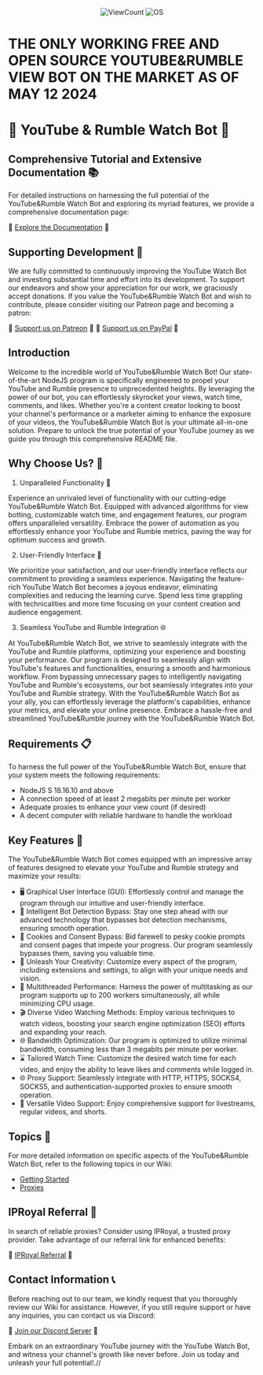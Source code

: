 <p align="center">
    <img alt="ViewCount" src="https://views.whatilearened.today/views/github/JijaProGamer/Youtube-View-Bot.svg">
    <img alt="OS" src="https://img.shields.io/badge/OS-Windows%20/%20Mac%20/%20Linux-success">
</p>

# THE ONLY WORKING FREE AND OPEN SOURCE YOUTUBE&RUMBLE VIEW BOT ON THE MARKET AS OF MAY 12 2024

# 🚀 YouTube & Rumble Watch Bot 🎥

## Comprehensive Tutorial and Extensive Documentation 📚

For detailed instructions on harnessing the full potential of the YouTube&Rumble Watch Bot and exploring its myriad features, we provide a comprehensive documentation page:

🔗 [Explore the Documentation](https://www.bloxxy.net/projects/1) 🔗

## Supporting Development 💖

We are fully committed to continuously improving the YouTube Watch Bot and investing substantial time and effort into its development. To support our endeavors and show your appreciation for our work, we graciously accept donations. If you value the YouTube&Rumble Watch Bot and wish to contribute, please consider visiting our Patreon page and becoming a patron:

🌟 [Support us on Patreon](https://www.patreon.com/Bloxxy213/membership) 🌟
🌟 [Support us on PayPal](https://www.paypal.me/bloxxywashere) 🌟

## Introduction

Welcome to the incredible world of YouTube&Rumble Watch Bot! Our state-of-the-art NodeJS program is specifically engineered to propel your YouTube and Rumble presence to unprecedented heights. By leveraging the power of our bot, you can effortlessly skyrocket your views, watch time, comments, and likes. Whether you're a content creator looking to boost your channel's performance or a marketer aiming to enhance the exposure of your videos, the YouTube&Rumble Watch Bot is your ultimate all-in-one solution. Prepare to unlock the true potential of your YouTube journey as we guide you through this comprehensive README file.

## Why Choose Us? 🌟

1. Unparalleled Functionality 💪

Experience an unrivaled level of functionality with our cutting-edge YouTube&Rumble Watch Bot. Equipped with advanced algorithms for view botting, customizable watch time, and engagement features, our program offers unparalleled versatility. Embrace the power of automation as you effortlessly enhance your YouTube and Rumble metrics, paving the way for optimum success and growth.

2. User-Friendly Interface 🎯

We prioritize your satisfaction, and our user-friendly interface reflects our commitment to providing a seamless experience. Navigating the feature-rich YouTube Watch Bot becomes a joyous endeavor, eliminating complexities and reducing the learning curve. Spend less time grappling with technicalities and more time focusing on your content creation and audience engagement.

3. Seamless YouTube and Rumble Integration 🌐

At YouTube&Rumble Watch Bot, we strive to seamlessly integrate with the YouTube  and Rumble platforms, optimizing your experience and boosting your performance. Our program is designed to seamlessly align with YouTube's features and functionalities, ensuring a smooth and harmonious workflow. From bypassing unnecessary pages to intelligently navigating YouTube and Rumble's ecosystems, our bot seamlessly integrates into your YouTube and Rumble strategy. With the YouTube&Rumble Watch Bot as your ally, you can effortlessly leverage the platform's capabilities, enhance your metrics, and elevate your online presence. Embrace a hassle-free and streamlined YouTube&Rumble journey with the YouTube&Rumble Watch Bot.

## Requirements 📋

To harness the full power of the YouTube&Rumble Watch Bot, ensure that your system meets the following requirements:

- NodeJS S 18.16.10 and above
- A connection speed of at least 2 megabits per minute per worker
- Adequate proxies to enhance your view count (if desired)
- A decent computer with reliable hardware to handle the workload

## Key Features 🌟

The YouTube&Rumble Watch Bot comes equipped with an impressive array of features designed to elevate your YouTube and Rumble strategy and maximize your results:

- 🖥️ Graphical User Interface (GUI): Effortlessly control and manage the program through our intuitive and user-friendly interface.
- 🚦 Intelligent Bot Detection Bypass: Stay one step ahead with our advanced technology that bypasses bot detection mechanisms, ensuring smooth operation.
- 🍪 Cookies and Consent Bypass: Bid farewell to pesky cookie prompts and consent pages that impede your progress. Our program seamlessly bypasses them, saving you valuable time.
- 🎨 Unleash Your Creativity: Customize every aspect of the program, including extensions and settings, to align with your unique needs and vision.
- 🧵 Multithreaded Performance: Harness the power of multitasking as our program supports up to 200 workers simultaneously, all while minimizing CPU usage.
- 🎬 Diverse Video Watching Methods: Employ various techniques to watch videos, boosting your search engine optimization (SEO) efforts and expanding your reach.
- 🌐 Bandwidth Optimization: Our program is optimized to utilize minimal bandwidth, consuming less than 3 megabits per minute per worker.
- ⌛ Tailored Watch Time: Customize the desired watch time for each video, and enjoy the ability to leave likes and comments while logged in.
- 🌐 Proxy Support: Seamlessly integrate with HTTP, HTTPS, SOCKS4, SOCKS5, and authentication-supported proxies to ensure smooth operation.
- 🎥 Versatile Video Support: Enjoy comprehensive support for livestreams, regular videos, and shorts.

## Topics 📖

For more detailed information on specific aspects of the YouTube&Rumble Watch Bot, refer to the following topics in our Wiki:

- [Getting Started](https://github.com/JijaProGamer/Youtube-Rumble-View-Bot/wiki/Getting-started)
- [Proxies](https://github.com/JijaProGamer/Youtube-Rumble-View-Bot/wiki/Proxies)

## IPRoyal Referral 👑

In search of reliable proxies? Consider using IPRoyal, a trusted proxy provider. Take advantage of our referral link for enhanced benefits:

🔗 [IPRoyal Referral](https://iproyal.com?r=162918) 🔗

## Contact Information 📞

Before reaching out to our team, we kindly request that you thoroughly review our Wiki for assistance. However, if you still require support or have any inquiries, you can contact us via Discord:

🔗 [Join our Discord Server](https://discord.gg/E7Kb2c9euw) 🔗

Embark on an extraordinary YouTube journey with the YouTube Watch Bot, and witness your channel's growth like never before. Join us today and unleash your full potential!.//